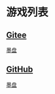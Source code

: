 # 游戏列表

## [Gitee](https://l8426936.gitee.io/game-online)
[墨盘](https://l8426936.gitee.io/game-online/evlover)

## [GitHub](https://l8426936.github.io/game-online)
[墨盘](https://l8426936.github.io/game-online/evlover)